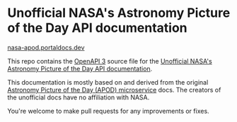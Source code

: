 # Unofficial NASA's Astronomy Picture of the Day API documentation

[nasa-apod.portaldocs.dev](https://nasa-apod.portaldocs.dev)


This repo contains the [OpenAPI 3](https://swagger.io/specification/) source file for the [Unofficial NASA's Astronomy Picture of the Day API documentation](https://nasa-apod.portaldocs.dev).

This documentation is mostly based on and derived from the original [Astronomy Picture of the Day (APOD) microservice](https://github.com/nasa/apod-api) docs. The creators of the unofficial docs have no affiliation with NASA.

You're welcome to make pull requests for any improvements or fixes.



